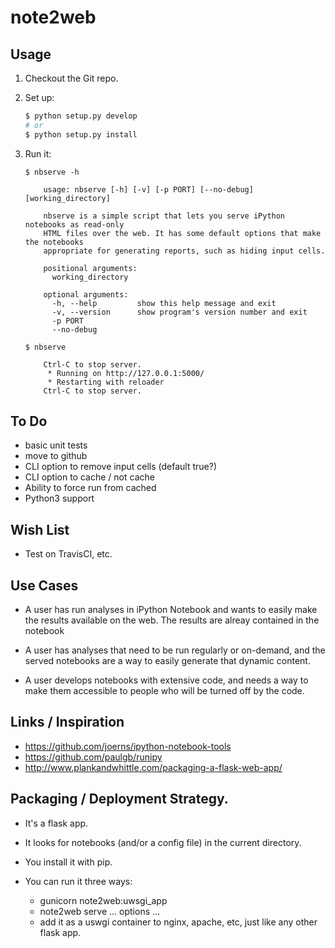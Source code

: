 
# note2web

## Usage

1) Checkout the Git repo.
2) Set up:

   ```sh
   $ python setup.py develop
   # or
   $ python setup.py install
   ```

3) Run it:

   ```
   $ nbserve -h

       usage: nbserve [-h] [-v] [-p PORT] [--no-debug] [working_directory]

       nbserve is a simple script that lets you serve iPython notebooks as read-only
       HTML files over the web. It has some default options that make the notebooks
       appropriate for generating reports, such as hiding input cells.

       positional arguments:
         working_directory

       optional arguments:
         -h, --help         show this help message and exit
         -v, --version      show program's version number and exit
         -p PORT
         --no-debug

   $ nbserve

       Ctrl-C to stop server.
        * Running on http://127.0.0.1:5000/
        * Restarting with reloader
       Ctrl-C to stop server.
   ```


## To Do
* basic unit tests
* move to github
* CLI option to remove input cells (default true?)
* CLI option to cache / not cache
* Ability to force run from cached
* Python3 support

## Wish List
* Test on TravisCI, etc.

## Use Cases

* A user has run analyses in iPython Notebook and wants to easily make the
  results available on the web. The results are alreay contained
  in the notebook

* A user has analyses that need to be run regularly or on-demand, and
  the served notebooks are a way to easily generate that dynamic content.

* A user develops notebooks with extensive code, and needs a way to make
  them accessible to people who will be turned off by the code.

## Links / Inspiration

* https://github.com/joerns/ipython-notebook-tools  
* https://github.com/paulgb/runipy
* http://www.plankandwhittle.com/packaging-a-flask-web-app/

## Packaging / Deployment Strategy.

* It's a flask app. 
* It looks for notebooks (and/or a config file) in 
  the current directory.
* You install it with pip.
* You can run it three ways:

  * gunicorn note2web:uwsgi_app
  * note2web serve ... options ...
  * add it as a uswgi container to nginx, apache, etc, just like
    any other flask app.

 
